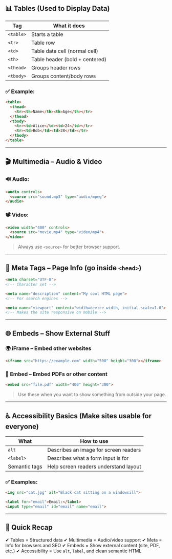 
## 📊 Tables (Used to Display Data)

| Tag       | What it does                   |
| --------- | ------------------------------ |
| `<table>` | Starts a table                 |
| `<tr>`    | Table row                      |
| `<td>`    | Table data cell (normal cell)  |
| `<th>`    | Table header (bold + centered) |
| `<thead>` | Groups header rows             |
| `<tbody>` | Groups content/body rows       |

### ✅ Example:

```html
<table>
  <thead>
    <tr><th>Name</th><th>Age</th></tr>
  </thead>
  <tbody>
    <tr><td>Alice</td><td>24</td></tr>
    <tr><td>Bob</td><td>28</td></tr>
  </tbody>
</table>
```

---

## 🎬 Multimedia – Audio & Video

### 🔊 Audio:

```html
<audio controls>
  <source src="sound.mp3" type="audio/mpeg">
</audio>
```

### 📽️ Video:

```html
<video width="400" controls>
  <source src="movie.mp4" type="video/mp4">
</video>
```

> Always use `<source>` for better browser support.

---

## 🔖 Meta Tags – Page Info (go inside `<head>`)

```html
<meta charset="UTF-8">
<!-- Character set -->

<meta name="description" content="My cool HTML page">
<!-- For search engines -->

<meta name="viewport" content="width=device-width, initial-scale=1.0">
<!-- Makes the site responsive on mobile -->
```

---

## 🌐 Embeds – Show External Stuff

### 🌍 iFrame – Embed other websites

```html
<iframe src="https://example.com" width="500" height="300"></iframe>
```

### 📄 Embed – Embed PDFs or other content

```html
<embed src="file.pdf" width="400" height="300">
```

> Use these when you want to show something from outside your page.

---

## ♿ Accessibility Basics (Make sites usable for everyone)

| What          | How to use                            |
| ------------- | ------------------------------------- |
| `alt`         | Describes an image for screen readers |
| `<label>`     | Describes what a form input is for    |
| Semantic tags | Help screen readers understand layout |

### ✅ Examples:

```html
<img src="cat.jpg" alt="Black cat sitting on a windowsill">

<label for="email">Email:</label>
<input type="email" id="email" name="email">
```

---

## 🔁 Quick Recap

✔ Tables = Structured data
✔ Multimedia = Audio/video support
✔ Meta = Info for browsers and SEO
✔ Embeds = Show external content (site, PDF, etc.)
✔ Accessibility = Use `alt`, `label`, and clean semantic HTML


